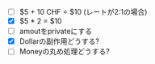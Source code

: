 - [ ] $5 + 10 CHF = $10 (レートが2:1の場合)
- [x] $5 * 2 = $10
- [ ] amoutをprivateにする
- [x] Dollarの副作用どうする?
- [ ] Moneyの丸め処理どうする?
